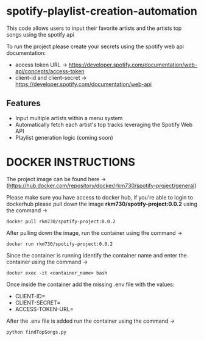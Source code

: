 # spotify-playlist-creation-automation
This code allows users to input their favorite artists and the artists top songs using the spotify api

To run the project please create your secrets using the spotify web api documentation:
- access token URL -> https://developer.spotify.com/documentation/web-api/concepts/access-token
- client-id and client-secret -> https://developer.spotify.com/documentation/web-api

## Features
- Input multiple artists within a menu system
- Automatically fetch each artist's top tracks leveraging the Spotify Web API
- Playlist generation logic (coming soon)

# DOCKER INSTRUCTIONS
The project image can be found here -> (https://hub.docker.com/repository/docker/rkm730/spotify-project/general)

Please make sure you have access to docker hub, if you're able to login to dockerhub please pull down the image **rkm730/spotify-project:0.0.2** using the command -> 
```
docker pull rkm730/spotify-project:0.0.2
```

After pulling down the image, run the container using the command ->
```
docker run rkm730/spotify-project:0.0.2
```

Since the container is running identify the container name and enter the container using the command ->
```
docker exec -it <container_name> bash 
```

Once inside the container add the missing .env file with the values:
- CLIENT-ID=
- CLIENT-SECRET=
- ACCESS-TOKEN-URL=


After the .env file is added run the container using the command ->
```
python findTopSongs.py
```
